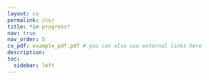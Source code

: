 ```yaml
---
layout: cv
permalink: /cv/
title: *in progress*
nav: true
nav_order: 5
cv_pdf: example_pdf.pdf # you can also use external links here
description: 
toc:
  sidebar: left
---
```

